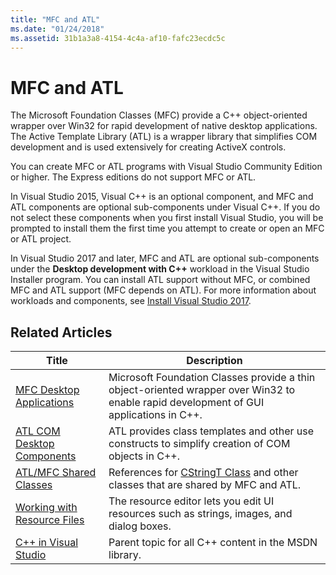 ```yaml
---
title: "MFC and ATL"
ms.date: "01/24/2018"
ms.assetid: 31b1a3a8-4154-4c4a-af10-fafc23ecdc5c
---
```

# MFC and ATL

The Microsoft Foundation Classes (MFC) provide a C++ object-oriented wrapper over Win32 for rapid development of native desktop applications. The Active Template Library (ATL) is a wrapper library that simplifies COM development and is used extensively for creating ActiveX controls.

You can create MFC or ATL programs with Visual Studio Community Edition or higher. The Express editions do not support MFC or ATL.

In Visual Studio 2015, Visual C++ is an optional component, and MFC and ATL components are optional sub-components under Visual C++. If you do not select these components when you first install Visual Studio, you will be prompted to install them the first time you attempt to create or open an MFC or ATL project.

In Visual Studio 2017 and later, MFC and ATL are optional sub-components under the **Desktop development with C++** workload in the Visual Studio Installer program. You can install ATL support without MFC, or combined MFC and ATL support (MFC depends on ATL). For more information about workloads and components, see [Install Visual Studio 2017](/visualstudio/install/install-visual-studio).

## Related Articles

|Title|Description|
|-----------|-----------------|
|[MFC Desktop Applications](../mfc/mfc-desktop-applications.md)|Microsoft Foundation Classes provide a thin object-oriented wrapper over Win32 to enable rapid development of GUI applications in C++.|
|[ATL COM Desktop Components](../atl/atl-com-desktop-components.md)|ATL provides class templates and other use constructs to simplify creation of COM objects in C++.|
|[ATL/MFC Shared Classes](../atl-mfc-shared/atl-mfc-shared-classes.md)|References for [CStringT Class](../atl-mfc-shared/reference/cstringt-class.md) and other classes that are shared by MFC and ATL.|
|[Working with Resource Files](../windows/working-with-resource-files.md)|The resource editor lets you edit UI resources such as strings, images, and dialog boxes.|
|[C++ in Visual Studio](../overview/visual-cpp-in-visual-studio.md)|Parent topic for all C++ content in the MSDN library.|